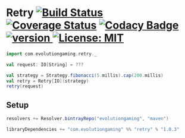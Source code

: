 # Retry [![Build Status](https://travis-ci.org/evolution-gaming/retry.svg)](https://travis-ci.org/evolution-gaming/retry) [![Coverage Status](https://coveralls.io/repos/evolution-gaming/retry/badge.svg)](https://coveralls.io/r/evolution-gaming/retry) [![Codacy Badge](https://api.codacy.com/project/badge/Grade/a4f92715e90142fd894fbb1f6daf698d)](https://www.codacy.com/app/evolution-gaming/retry?utm_source=github.com&amp;utm_medium=referral&amp;utm_content=evolution-gaming/retry&amp;utm_campaign=Badge_Grade) [ ![version](https://api.bintray.com/packages/evolutiongaming/maven/retry/images/download.svg) ](https://bintray.com/evolutiongaming/maven/retry/_latestVersion) [![License: MIT](https://img.shields.io/badge/License-MIT-yellowgreen.svg)](https://opensource.org/licenses/MIT)
 
```scala
import com.evolutiongaming.retry._

val request: IO[String] = ???

val strategy = Strategy.fibonacci(5.millis).cap(200.millis)
val retry = Retry[IO](strategy)
retry(request)

``` 

## Setup

```scala
resolvers += Resolver.bintrayRepo("evolutiongaming", "maven")

libraryDependencies += "com.evolutiongaming" %% "retry" % "1.0.3"
```
